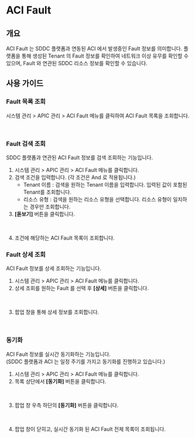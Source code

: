 # ACI Fault

## 개요

ACI Fault 는 SDDC 플랫폼과 연동된 ACI 에서 발생중인 Fault 정보를 의미합니다. 플랫폼을 통해 생성된 Tenant 의 Fault 정보를 확인하여 네트워크 이상 유무를 확인할 수 있으며, Fault 와 연관된 SDDC 리소스 정보를 확인할 수 있습니다.



## 사용 가이드

### Fault 목록 조회

시스템 관리 > APIC 관리 > ACI Fault 메뉴를 클릭하여 ACI Fault 목록을 조회합니다.

<figure><img src="../../.gitbook/assets/스크린샷 2024-02-05 오후 6.02.43.png" alt=""><figcaption></figcaption></figure>

### Fault 검색 조회

SDDC 플랫폼과 연관된 ACI Fault 정보를 검색 조회하는 기능입니다.

1. 시스템 관리 > APIC 관리 > ACI Fault 메뉴를 클릭합니다.
2. 검색 조건을 입력합니다. (각 조건은 And 로 적용됩니다.)
   * Tenant 이름 : 검색을 원하는 Tenant 이름을 입력합니다. 입력된 값이 포함된 Tenant를 조회합니다.
   * 리소스 유형 : 검색을 원하는 리소스 유형을 선택합니다. 리소스 유형이 일치하는 경우만 조회합니다.
3. **\[돋보기]** 버튼을 클릭합니다.

<figure><img src="../../.gitbook/assets/스크린샷 2024-01-31 오후 2.48.40.png" alt=""><figcaption></figcaption></figure>

4. 조건에 해당하는 ACI Fault 목록이 조회합니다.

### Fault 상세 조회

ACI Fault 정보를 상세 조회하는 기능입니다.

1. 시스템 관리 > APIC 관리 > ACI Fault 메뉴를 클릭합니다.
2. 상세 조회를 원하는 Fault 를 선택 후 **\[상세]** 버튼을 클릭합니다.

<figure><img src="../../.gitbook/assets/스크린샷 2024-01-31 오후 2.53.56 1.png" alt=""><figcaption></figcaption></figure>

3. 팝업 창을 통해 상세 정보를 조회합니다.

<figure><img src="../../.gitbook/assets/스크린샷 2024-01-31 오후 2.49.56.png" alt=""><figcaption></figcaption></figure>

### 동기화

ACI Fault 정보를 실시간 동기화하는 기능입니다.\
(SDDC 플랫폼과 ACI 는 일정 주기를 가지고 동기화를 진행하고 있습니다.)

1. 시스템 관리 > APIC 관리 > ACI Fault 메뉴를 클릭합니다.
2. 목록 상단에서 **\[동기화]** 버튼을 클릭합니다.

<figure><img src="../../.gitbook/assets/스크린샷 2024-01-31 오후 2.49.07.png" alt=""><figcaption></figcaption></figure>

3. 팝업 창 우측 하단의 **\[동기화]** 버튼을 클릭합니다.

<figure><img src="../../.gitbook/assets/스크린샷 2024-01-30 오후 4.42.11.png" alt=""><figcaption></figcaption></figure>

4. 팝업 창이 닫히고, 실시간 동기화 된 ACI Fault 전체 목록이 조회됩니다.
